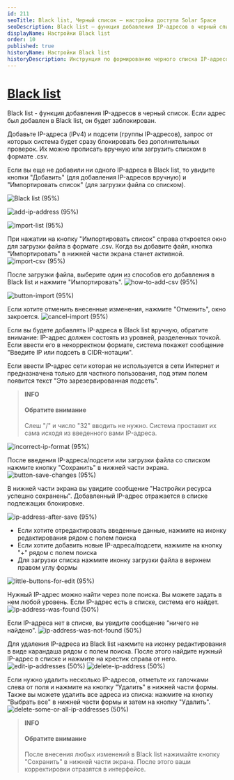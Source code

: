 ```yaml
---
id: 211
seoTitle: Black list, Черный список — настройка доступа Solar Space
seoDescription: Black list — функция добавления IP-адресов в черный список. Добавьте IP-адреса (IPv4) и подсети (группы IP-адресов), запрос от которых система будет сразу блокировать без дополнительных проверок
displayName: Настройки Black list
order: 10
published: true
historyName: Настройки Black list
historyDescription: Инструкция по формированию черного списка IP-адресов для автоматической блокировки запросов
---
```


# [Black list](black-list)

Black list - функция добавления IP-адресов в черный список. Если адрес был добавлен в Black list, он будет заблокирован.

Добавьте IP-адреса (IPv4) и подсети (группы IP-адресов), запрос от которых система будет сразу блокировать без дополнительных проверок. Их можно прописать вручную или загрузить списком в формате .csv.  

Если вы еще не добавили ни одного IP-адреса в Black list, то увидите кнопки "Добавить" (для добавления IP-адресов вручную) и "Импортировать список" (для загрузки файла со списком).

![Black list (95%)](https://img.solarspace.pro/docs/field-blacklist.jpg "Блокировка IP-адресов, не прошедших проверку")

![add-ip-address (95%)](https://img.solarspace.pro/docs/add-blacklist.jpg "Добавление IP-адреса в Black list")

![import-list (95%)](https://img.solarspace.pro/docs/import-list-blacklist.jpg "Импортировать CSV список")

При нажатии на кнопку "Импортировать список" справа откроется окно для загрузки файла в формате .csv. Когда вы добавите файл, кнопка "Импортировать" в нижней части экрана станет активной.
![import-csv (95%)](https://img.solarspace.pro/docs/button-import-file-csv.jpg "Импортирование CSV-файла в Black list")

После загрузки файла, выберите один из способов его добавления в Black list и нажмите "Импортировать".
![how-to-add-csv (95%)](https://img.solarspace.pro/docs/choose-csv.jpg "Замена или добавление списка IP-адресов к существующему")

![button-import (95%)](https://img.solarspace.pro/docs/approve-csv.jpg "Импортирование после загрузки CSV-файла в Black list")

Если хотите отменить внесенные изменения, нажмите "Отменить", окно закроется.
![cancel-import (95%)](https://img.solarspace.pro/docs/cancel-csv.jpg "Кнопка отмены")

Если вы будете добавлять IP-адреса в Black list вручную, обратите внимание: IP-адрес должен состоять из уровней, разделенных точкой. Если ввести его в некорректном формате, система покажет сообщение "Введите IP или подсеть в CIDR-нотации".  

Если ввести IP-адрес сети которая не используется в сети Интернет и предназначена только для частного пользования, под этим полем появится текст "Это зарезервированная подсеть".

> **INFO**
> #### Обратите внимание
> Слеш "/" и число "32" вводить не нужно. Система проставит их сама исходя из введенного вами IP-адреса.

![incorrect-ip-format (95%)](https://img.solarspace.pro/docs/cidr-ip-csv.png "Ввод IP-адреса с некорректным форматом")

После введения IP-адреса/подсети или загрузки файла со списком нажмите кнопку "Сохранить" в нижней части экрана.
![button-save-changes (95%)](https://img.solarspace.pro/docs/save-cidr-csv.jpg "Необходимо сохранить изменения")

В нижней части экрана вы увидите сообщение "Настройки ресурса успешно сохранены". Добавленный IP-адрес отражается в списке подлежащих блокировке.

![ip-address-after-save (95%)](https://img.solarspace.pro/docs/save-ips.jpg "Отображение страницы после добавления и сохранения IP-адреса")

- Если хотите отредактировать введенные данные, нажмите на иконку редактирования рядом с полем поиска
- Если хотите добавить новые IP-адреса/подсети, нажмите на кнопку "+" рядом с полем поиска
- Для загрузки списка нажмите иконку загрузки файла в верхнем правом углу формы

![little-buttons-for-edit (95%)](https://img.solarspace.pro/docs/buttons-cidr-csv.jpg "Маленькие кнопки для взаимодействия с разделом. Актуально и для White list")

Нужный IP-адрес можно найти через поле поиска. Вы можете задать в нем любой уровень. Если IP-адрес есть в списке, система его найдет.
![ip-address-was-found (50%)](https://img.solarspace.pro/docs/ip-found.jpg "IP-адрес, если он был найден в списке")

Если IP-адреса нет в списке, вы увидите сообщение "ничего не найдено".
![ip-address-was-not-found (50%)](https://img.solarspace.pro/docs/ip-not-found.jpg "IP-адрес, если он не был найден в списке")

Для удаления IP-адреса из Black list нажмите на иконку редактирования в виде карандаша рядом с полем поиска. После этого найдите нужный IP-адрес в списке и нажмите на крестик справа от него.
![edit-ip-addresses (50%)](https://img.solarspace.pro/docs/ip-edit.jpg "Редактирование добавленных IP-адресов")
![delete-ip-address (50%)](https://img.solarspace.pro/docs/ip-delete.jpg "Удаление IP-адреса")       

Если нужно удалить несколько IP-адресов, отметьте их галочками слева от поля и нажмите на кнопку "Удалить" в нижней части формы. Также вы можете удалить все адреса из списка: нажмите на кнопку "Выбрать все" в нижней части формы и затем на кнопку "Удалить".
![delete-some-or-all-ip-addresses (50%)](https://img.solarspace.pro/docs/ip-delete-all.jpg "Удаление нескольких или всех IP-адресов")

> **INFO**
> #### Обратите внимание
> После внесения любых изменений в Black list нажимайте кнопку "Сохранить" в нижней части экрана. После этого ваши корректировки отразятся в интерфейсе.